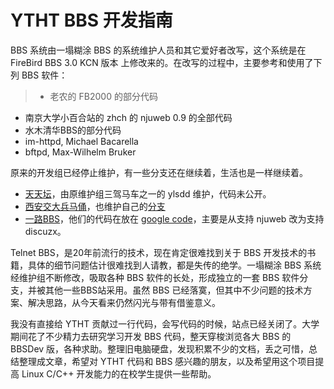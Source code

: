 # YTHT BBS 开发指南

BBS 系统由一塌糊涂 BBS 的系统维护人员和其它爱好者改写，这个系统是在 FireBird BBS 3.0 KCN 版本 上修改来的。在改写的过程中，主要参考和使用了下列 BBS 软件：

> * 老农的 FB2000 的部分代码
* 南京大学小百合站的 zhch 的 njuweb 0.9 的全部代码
* 水木清华BBS的部分代码
* im-httpd, Michael Bacarella
* bftpd, Max-Wilhelm Bruker

原来的开发组已经停止维护，有一些分支还在继续着，生活也是一样继续着。

* [天天坛](http://tttan.com/)，由原维护组三驾马车之一的 ylsdd 维护，代码未公开。
* [西安交大兵马俑](http://bbs.xjtu.edu.cn/)，也维护自己的[分支](https://github.com/bmybbs/bmybbs)
* [一路BBS](http://www.yilubbs.com/)，他们的代码在放在 [google code](https://code.google.com/p/ythtbbs/)，主要是从支持 njuweb 改为支持 discuzx。


Telnet BBS，是20年前流行的技术，现在肯定很难找到关于 BBS 开发技术的书籍，具体的细节问题估计很难找到人请教，都是失传的绝学。一塌糊涂 BBS 系统经维护组不断修改，吸取各种 BBS 软件的长处，形成独立的一套 BBS 软件分支，并被其他一些BBS站采用。虽然 BBS 已经落寞，但其中不少问题的技术方案、解决思路，从今天看来仍然闪光与带有借鉴意义。

我没有直接给 YTHT 贡献过一行代码，会写代码的时候，站点已经关闭了。大学期间花了不少精力去研究学习开发 BBS 代码，整天穿梭浏览各大 BBS 的 BBSDev 版，各种求助。整理旧电脑硬盘，发现积累不少的文档，丢之可惜，总结整理成文章，希望对 YTHT 代码和 BBS 感兴趣的朋友，以及希望用这个项目提高 Linux C/C++ 开发能力的在校学生提供一些帮助。

